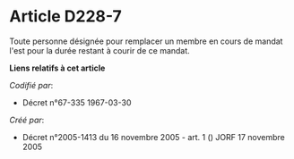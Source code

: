 # Article D228-7

Toute personne désignée pour remplacer un membre en cours de mandat l'est pour la durée restant à courir de ce mandat.

**Liens relatifs à cet article**

_Codifié par_:

  - Décret n°67-335 1967-03-30

_Créé par_:

  - Décret n°2005-1413 du 16 novembre 2005 - art. 1 () JORF 17 novembre 2005
